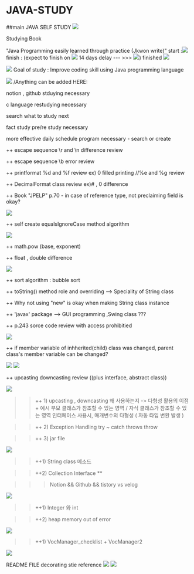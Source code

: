 # JAVA-STUDY
##main
JAVA SELF STUDY
<img src="https://img.shields.io/badge/Hyeri1ee -ECD53F?style=flat-square&logo=JAVA&logoColor=512BD4"/>

Studying Book

"Java Programming easily learned through practice (Jkwon write)" start :<img src="https://img.shields.io/badge/22.10.30 -ECD53F?style=flat-square&logo=JAVA&logoColor=512BD4"/>     finish :   (expect to finish on <img src="https://img.shields.io/badge/22.11.01 -ECD53F?style=flat-square&logo=JAVA&logoColor=512BD4"/>  14 days delay  --- >>> <img src="https://img.shields.io/badge/22.11.15 -EC1C24?style=flat-square&logo=JAVA&logoColor=512BD4"/>)
finished <img src="https://img.shields.io/badge/22.11.15 -EC1C24?style=flat-square&logo=JAVA&logoColor=512BD4"/>


<img src="https://img.shields.io/badge/!!-3766AB?style=flat-square&logo=simpleiconsAccusoft&logoColor=white"/></a> Goal of study : Improve coding skill using Java programming language

<img src="https://img.shields.io/badge/**-A9225C?style=flat-square&logo=simpleiconsAccusoft&logoColor=white"/></a> /Anything can be added HERE:

notion , github stduying necessary

c language restudying necessary

search what to study next

fact study pre/re study necessary

more effective daily schedule program necessary - search or create

++ escape sequence \r and \n difference review

++ escape sequence \b error review

++ printformat %d and %f review ex) 0 filled printing //%e and %g review

++ DecimalFormat class review ex)# , 0 difference

++ Book "JPELP" p.70 - in case of reference type, not preclaiming field is okay?

<img src="https://img.shields.io/badge/22.10.30 -512BD4?style=flat-square&logo=22.10.30&logoColor=512BD4"/>


++ self create equalsIgnoreCase method algorithm 

<img src="https://img.shields.io/badge/22.10.31 -512BD4?style=flat-square&logo=22.10.30&logoColor=512BD4"/>

++ math.pow (base, exponent)

++ float , double difference

<img src="https://img.shields.io/badge/22.11.01 -512BD4?style=flat-square&logo=22.10.30&logoColor=512BD4"/>

++ sort algorithm : bubble sort

++ toString() method role and overriding --> Speciality of String class 

++ Why not using "new" is okay when making String class instance

++ 'javax' package --> GUI programming ,Swing class ???

++ p.243 sorce code review with access prohibitied

<img src="https://img.shields.io/badge/22.11.02 -512BD4?style=flat-square&logo=22.10.30&logoColor=512BD4"/>

++ if member variable of inhherited(child) class was changed, parent class's member variable can be changed?

<img src="https://img.shields.io/badge/22.11.05 -512BD4?style=flat-square&logo=22.10.30&logoColor=512BD4"/>


<img src="https://img.shields.io/badge/22.11.06 -512BD4?style=flat-square&logo=22.10.30&logoColor=512BD4"/>

++  upcasting downcasting review ((plus interface, abstract class))

<img src="https://img.shields.io/badge/22.11.07 -512BD4?style=flat-square&logo=22.10.30&logoColor=512BD4"/>



>>++ 1) upcasting , downcasting 
   >> 왜 사용하는지 -> 다형성 활용의 이점 + 예시
   >> 부모 클래스가 참조할 수 있는 영역 / 자식 클래스가 참조할 수 있는 영역
   >> 인터페이스 사용시, 매개변수의 다형성 ( 자동 타입 변환 발생 )
   
>>++ 2) Exception Handling
   >> try ~ catch
   >> throws
   >> throw

>>++ 3) jar file

<img src="https://img.shields.io/badge/22.11.14 -512BD4?style=flat-square&logo=22.10.30&logoColor=512BD4"/>

>>++1) String class
>>메소드 


>>++2) Collection Interface **

>>> Notion && Github && tistory vs velog 

<img src="https://img.shields.io/badge/22.11.15 -512BD4?style=flat-square&logo=22.10.30&logoColor=512BD4"/>


>>++1) Integer 와 int 


>>++2) heap memory out of error



<img src="https://img.shields.io/badge/22.11.18 -512BD4?style=flat-square&logo=22.10.30&logoColor=512BD4"/>

>>++1) VocManager_checklist + VocManager2



<img src="https://img.shields.io/badge/22.11.19 -512BD4?style=flat-square&logo=22.10.30&logoColor=512BD4"/>

README FILE decorating stie reference
<a href="https://velog.io/@seondal/Github-Readme-%EA%BE%B8%EB%AF%B8%EA%B8%B0-%EC%B4%9D%EC%A0%95%EB%A6%AC"><img src="https://img.shields.io/badge/Site-FFCA28?style=flat-square&logo=Site 1&logoColor=white"/></a>
<a href="https://velog.io/@woo0_hooo/Github-github-profile-%EA%B0%84%EC%A7%80%EB%82%98%EA%B2%8C-%EA%BE%B8%EB%AF%B8%EA%B8%B0"><img src="https://img.shields.io/badge/Site-FF6550?style=flat-square&logo=Site 2&logoColor=white"/></a>


